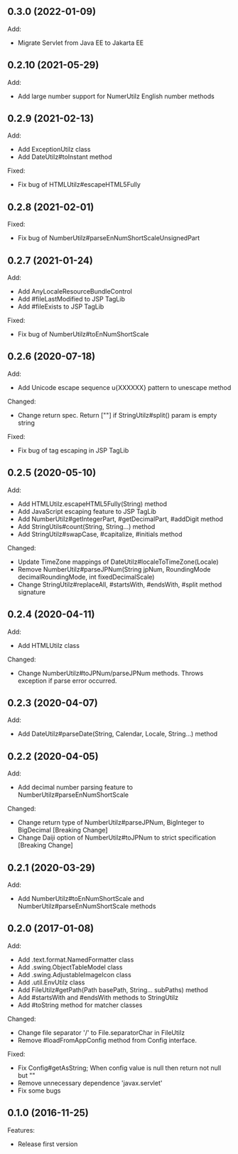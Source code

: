 
## 0.3.0 (2022-01-09)
Add:

  - Migrate Servlet from Java EE to Jakarta EE

## 0.2.10 (2021-05-29)
Add:

  - Add large number support for NumerUtilz English number methods

## 0.2.9 (2021-02-13)
Add:

  - Add ExceptionUtilz class
  - Add DateUtilz#toInstant method

Fixed:

  - Fix bug of HTMLUtilz#escapeHTML5Fully

## 0.2.8 (2021-02-01)

Fixed:

  - Fix bug of NumberUtilz#parseEnNumShortScaleUnsignedPart

## 0.2.7 (2021-01-24)

Add:
  - Add AnyLocaleResourceBundleControl
  - Add #fileLastModified to JSP TagLib
  - Add #fileExists to JSP TagLib

Fixed:

  - Fix bug of NumberUtilz#toEnNumShortScale

## 0.2.6 (2020-07-18)

Add:
  - Add Unicode escape sequence u{XXXXXX} pattern to unescape method

Changed:

  - Change return spec. Return [""] if StringUtilz#split() param is empty string

Fixed:

  - Fix bug of tag escaping in JSP TagLib

## 0.2.5 (2020-05-10)

Add:

  - Add HTMLUtilz.escapeHTML5Fully(String) method
  - Add JavaScript escaping feature to JSP TagLib
  - Add NumberUtilz#getIntegerPart, #getDecimalPart, #addDigit method
  - Add StringUtils#count(String, String...) method
  - Add StringUtilz#swapCase, #capitalize, #initials method

Changed:

  - Update TimeZone mappings of DateUtilz#localeToTimeZone(Locale)
  - Remove NumberUtilz#parseJPNum(String jpNum, RoundingMode decimalRoundingMode, int fixedDecimalScale)
  - Change StringUtilz#replaceAll, #startsWith, #endsWith, #split method signature

## 0.2.4 (2020-04-11)

Add:

  - Add HTMLUtilz class

Changed:

  - Change NumberUtilz#toJPNum/parseJPNum methods. Throws exception if parse error occurred.

## 0.2.3 (2020-04-07)

Add:

  - Add DateUtilz#parseDate(String, Calendar, Locale, String...) method

## 0.2.2 (2020-04-05)

Add:

  - Add decimal number parsing feature to NumberUtilz#parseEnNumShortScale

Changed:

  - Change return type of NumberUtilz#parseJPNum, BigInteger to BigDecimal  [Breaking Change]
  - Change Daiji option of NumberUtilz#toJPNum to strict specification  [Breaking Change]

## 0.2.1 (2020-03-29)

Add:

  - Add NumberUtilz#toEnNumShortScale and NumberUtilz#parseEnNumShortScale methods

## 0.2.0 (2017-01-08)

Add:

  - Add .text.format.NamedFormatter class
  - Add .swing.ObjectTableModel class
  - Add .swing.AdjustableImageIcon class
  - Add .util.EnvUtilz class
  - Add FileUtilz#getPath(Path basePath, String... subPaths) method
  - Add #startsWith and #endsWith methods to StringUtilz
  - Add #toString method for matcher classes

Changed:

  - Change file separator '/' to File.separatorChar in FileUtilz
  - Remove #loadFromAppConfig method from Config interface.

Fixed:

  - Fix Config#getAsString; When config value is null then return not null but ""
  - Remove unnecessary dependence 'javax.servlet'
  - Fix some bugs

## 0.1.0 (2016-11-25)

Features:

  - Release first version
